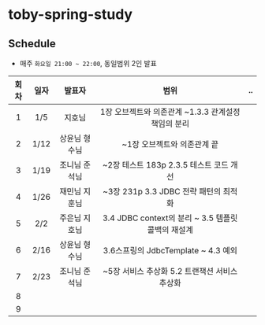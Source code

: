 # toby-spring-study


## Schedule
- 매주 `화요일 21:00 ~ 22:00`, 동일범위 2인 발표

|회차|일자|발표자|범위|..|
| :---: | :---: | :---: | :---: | :---: | 
|1|1/5|지호님|1장 오브젝트와 의존관계 ~1.3.3 관계설정 책임의 분리|
|2|1/12|상윤님  형수님|~1장 오브젝트와 의존관계 끝|
|3|1/19|조니님  준석님|~2장 테스트 183p 2.3.5 테스트 코드 개선|
|4|1/26|재민님  지훈님|~3장 231p 3.3 JDBC 전략 패턴의 최적화|
|5|2/2|주은님  지호님|3.4 JDBC context의 분리 ~ 3.5 템플릿 콜백의 재설계|
|6|2/16|상윤님  형수님|3.6스프링의 JdbcTemplate ~ 4.3 예외 |
|7|2/23|조니님  준석님|~5장 서비스 추상화 5.2 트랜잭션 서비스 추상화 |
|8||||
|9||||
